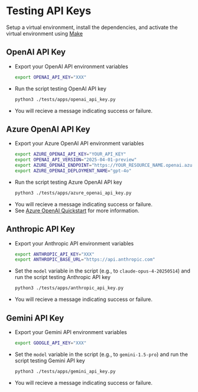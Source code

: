 # Testing API Keys

Setup a virtual environment, install the dependencies, and activate the virtual environment using [Make](./dev_guide.md#using-the-makefile)

## OpenAI API Key

- Export your OpenAI API environment variables

    ```bash
    export OPENAI_API_KEY="XXX"
    ```

- Run the script testing OpenAI API key

    ```bash
    python3 ./tests/apps/openai_api_key.py
    ```

- You will recieve a message indicating success or failure.

## Azure OpenAI API Key

- Export your Azure OpenAI API environment variables

    ```bash
    export AZURE_OPENAI_API_KEY="YOUR_API_KEY"
    export OPENAI_API_VERSION="2025-04-01-preview"
    export AZURE_OPENAI_ENDPOINT="https://YOUR_RESOURCE_NAME.openai.azure.com/"
    export AZURE_OPENAI_DEPLOYMENT_NAME="gpt-4o"

    ```

- Run the script testing Azure OpenAI API key

    ```bash
    python3 ./tests/apps/azure_openai_api_key.py
    ```

<!-- pyml disable line-length-->
- You will recieve a message indicating success or failure.
- See [Azure OpenAI Quickstart](https://learn.microsoft.com/en-us/azure/ai-services/openai/chatgpt-quickstart?tabs=keyless%2Ctypescript-keyless%2Cpython-new%2Ccommand-line&pivots=programming-language-python) for more information.
<!-- pyml enable line-length-->

## Anthropic API Key

- Export your Anthropic API environment variables

    ```bash
    export ANTHROPIC_API_KEY="XXX"
    export ANTHROPIC_BASE_URL="https://api.anthropic.com"
    ```

- Set the `model` variable in the script (e.g., to `claude-opus-4-20250514`) and run the script testing Anthropic API key

    ```bash
    python3 ./tests/apps/anthropic_api_key.py
    ```

- You will recieve a message indicating success or failure.

## Gemini API Key

- Export your Gemini API environment variables

    ```bash
    export GOOGLE_API_KEY="XXX"
    ```

- Set the `model` variable in the script (e.g., to `gemini-1.5-pro`) and run the script testing Gemini API key

    ```bash
    python3 ./tests/apps/gemini_api_key.py
    ```

- You will recieve a message indicating success or failure.
